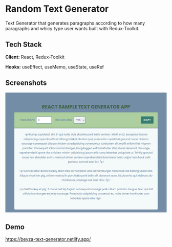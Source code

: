 # Random Text Generator

Text Generator that generates paragraphs according to how many paragraphs and whicy type user wants built with Redux-Toolkit.

## Tech Stack

**Client:** React, Redux-Toolkit

**Hooks:** useEffect, useMemo, useState, useRef

## Screenshots

![App Screenshot](screencapture.png)

## Demo

https://beyza-text-generator.netlify.app/
